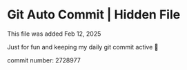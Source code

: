 # Git Auto Commit | Hidden File

This file was added Feb 12, 2025

Just for fun and keeping my daily git commit active 🤪

commit number: 2728977
